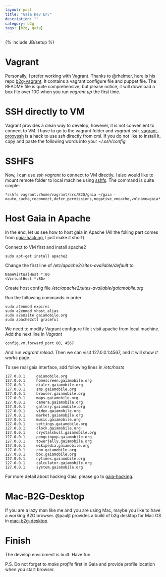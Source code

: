 ```yaml
---
layout: post
title: "Gaia Dev Env"
description: ""
category: b2g
tags: [b2g, gaia]
---
```

{% include JB/setup %}

Vagrant
==========

Personally, I prefer working with [Vagrant]. Thanks to
@rhelmer, here is his repo [b2g-vagrant]. It contains a vagrant configure file and
puppet file. The README file is quite comprehensive, but please notice, it will
download a box file over 10G when you run *vagrant up* the first time.

SSH directly to VM
==========

Vagrant provides a clean way to develop, however, it is not convenient to
connect to VM. I have to go to the vagrant folder and *vagrant ssh*.
[vagrant-proxyssh] is a hack to use *ssh* directly from cml. If you do not like
to install it, copy and paste the following words into your *~/.ssh/config*

<script src="https://gist.github.com/2641244.js"> </script>

SSHFS
======

Now, I can use *ssh vagrant* to connect to VM directly. I also would like to mount
remote folder to local machine using [sshfs]. 
The command is quite simple:

	*sshfs vagrant:/home/vagrant/src/B2G/gaia ~/gaia -oauto_cache,reconnect,defer_permissions,negative_vncache,volname=gaia*

Host Gaia in Apache 
===========

In the end, let us see how to host gaia in Apache (All the folling part comes from
[gaia-hacking], I just make it short)

Connect to VM first and install apache2

	sudo apt-get install apache2

Change the first line of */etc/apache2/sites-available/default* to 

	NameVirtualHost *:80
	<VirtualHost *:80>

Create host config file */etc/apache2/sites-available/gaiamobile.org*

<script src="https://gist.github.com/2641287.js"> </script>

Run the following commands in order

	sudo a2enmod expires
	sudo a2enmod vhost_alias
	sudo a2ensite gaiamobile.org
	sudo apache2ctl graceful

We need to modify Vagrant configure file t visit apache from local machine. Add
the next line in *Vagrant*

	config.vm.forward_port 80, 4567

And run *vagrant reload*. Then we can visit 127.0.0.1:4567, and it will show *It
works* page.

To see real gaia interface, add following lines in */etc/hosts*

	127.0.0.1     gaiamobile.org 
	127.0.0.1     homescreen.gaiamobile.org
	127.0.0.1     dialer.gaiamobile.org 
	127.0.0.1     sms.gaiamobile.org 
	127.0.0.1     browser.gaiamobile.org 
	127.0.0.1     maps.gaiamobile.org 
	127.0.0.1     camera.gaiamobile.org
	127.0.0.1     gallery.gaiamobile.org
	127.0.0.1     video.gaiamobile.org 
	127.0.0.1     market.gaiamobile.org
	127.0.0.1     music.gaiamobile.org 
	127.0.0.1     settings.gaiamobile.org
	127.0.0.1     clock.gaiamobile.org
	127.0.0.1     crystalskull.gaiamobile.org
	127.0.0.1     penguinpop.gaiamobile.org
	127.0.0.1     towerjelly.gaiamobile.org
	127.0.0.1     wikipedia.gaiamobile.org
	127.0.0.1     cnn.gaiamobile.org 
	127.0.0.1     bbc.gaiamobile.org 
	127.0.0.1     nytimes.gaiamobile.org 
	127.0.0.1     calculator.gaiamobile.org
	127.0.0.1     system.gaiamobile.org

For more detail about hacking Gaia, please go to [gaia-hacking].

Mac-B2G-Desktop
========

If you are a lazy man like me and you are using Mac, maybe you like to have a
working B2G browser. @pauljt provides a build of b2g desktop for Mac OS in
[mac-b2g-desktop].

Finish
=======

The develop enviroment is built. Have fun.

P.S. Do not forget to *make profile* first in Gaia and provide profile location
when you start browser.

[Vagrant]: http://vagrantup.com/
[b2g-vagrant]: https://github.com/rhelmer/b2g-vagrant/
[vagrant-proxyssh]: https://github.com/kvs/vagrant-proxyssh
[sshfs]: http://fuse.sourceforge.net/sshfs.html
[gaia-hacking]: https://wiki.mozilla.org/Gaia/Hacking
[mac-b2g-desktop]: https://github.com/pauljt/mac-b2g-desktop
